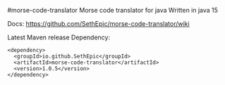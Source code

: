 #morse-code-translator
Morse code translator for java
Written in java 15

Docs: https://github.com/SethEpic/morse-code-translator/wiki

Latest Maven release Dependency:
```
<dependency>
  <groupId>io.github.SethEpic</groupId>
  <artifactId>morse-code-translator</artifactId>
  <version>1.0.5</version>
</dependency>

